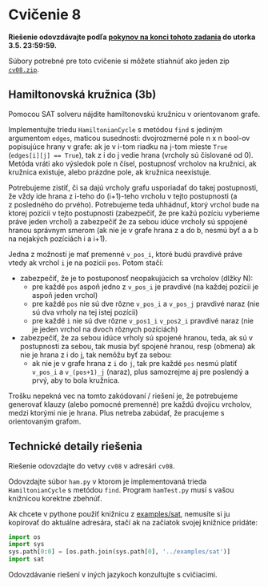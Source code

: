 Cvičenie 8
==========

**Riešenie odovzdávajte podľa
[pokynov na konci tohoto zadania](#technické-detaily-riešenia)
do utorka 3.5. 23:59:59.**

Súbory potrebné pre toto cvičenie si môžete stiahnúť ako jeden zip
[`cv08.zip`](https://github.com/FMFI-UK-1-AIN-412/lpi/archive/cv08.zip).

## Hamiltonovská kružnica (3b)

Pomocou SAT solveru nájdite hamiltonovskú kružnicu v orientovanom grafe.

Implementujte triedu `HamiltonianCycle` s metódou `find` s jediným argumentom
`edges`, maticou susednosti: dvojrozmerné pole n x n bool-ov popisujúce hrany v
grafe: ak je v i-tom riadku na j-tom mieste `True` (`edges[i][j] == True`), tak
z i do j vedie hrana (vrcholy sú číslované od 0). Metóda vráti ako výsledok
pole n čísel, postupnosť vrcholov na kružnici, ak kružnica existuje, alebo
prázdne pole, ak kružnica neexistuje.

Potrebujeme zistiť, či sa dajú vrcholy grafu usporiadať do takej postupnosti, že
vždy ide hrana z i-teho do (i+1)-teho vrcholu v tejto postupnosti (a
z posledného do prvého). Potrebujeme teda uhhádnuť, ktorý vrchol bude na ktorej
pozícii v tejto postupnosti (zabezpečiť, že pre kažú pozíciu vyberieme práve
jeden vrchol) a zabezpečiť že za sebou idúce vrcholy sú sppojené hranou
správnym smerom (ak nie je v grafe hrana z a do b, nesmú byť a a b na nejakých
pozíciách i a i+1).

Jedna z možností je mať premenné `v_pos_i`, ktoré budú
pravdivé práve vtedy ak vrchol `i` je na pozicii `pos`. Potom stačí:

- zabezpečiť, že je to postuponosť neopakujúcich sa vrcholov (dlžky N):
  - pre každé `pos` aspoň jedno z `v_pos_i` je pravdivé
    (na každej pozícii je aspoň jeden vrchol)
  - pre každé `pos` nie sú dve rôzne `v_pos_i` a `v_pos_j` pravdivé naraz
    (nie sú dva vrholy na tej istej pozícii)
  - pre každé `i` nie sú dve rôzne `v_pos1_i` `v_pos2_i` pravdivé naraz
    (nie je jeden vrchol na dvoch rôznych pozíciách)
- zabezpečiť, že za sebou idúce vrholy sú spojené hranou, teda, ak sú v
  postupnosti za sebou, tak musia byť spojené hranou, resp (obmena) ak nie je
  hrana z i do j, tak nemôžu byť za sebou:
  - ak nie je v grafe hrana z `i` do `j`, tak pre každé `pos` nesmú platiť
    `v_pos_i` a `v_(pos+1)_j` (naraz), plus samozrejme aj pre poslendý a prvý,
    aby to bola kružnica.

Trošku nepekná vec na tomto zakódovaní / riešení je, že potrebujeme generovať
klauzy (alebo pomocné premenné) pre každú dvojicu vrcholov, medzi ktorými nie
je hrana. Plus netreba zabúdať, že pracujeme s orientovaným grafom.


## Technické detaily riešenia

Riešenie odovzdajte do vetvy `cv08` v adresári `cv08`.

Odovzdajte súbor `ham.py` v ktorom je implementovaná trieda `HamiltonianCycle`
s metódou `find`. Program `hamTest.py` musí s vašou knižnicou korektne zbehnúť.

Ak chcete v pythone použiť knižnicu z [examples/sat](../examples/sat), nemusíte
si ju kopírovať do aktuálne adresára, stačí ak na začiatok svojej knižnice
pridáte:
```python
import os
import sys
sys.path[0:0] = [os.path.join(sys.path[0], '../examples/sat')]
import sat
```

Odovzdávanie riešení v iných jazykoch konzultujte s cvičiacimi.
